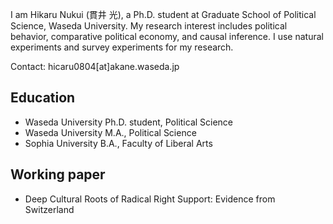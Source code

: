 I am Hikaru Nukui (貫井 光), a Ph.D. student at Graduate School of Political Science, Waseda University. My research interest includes political behavior, comparative political economy, and causal inference. I use natural experiments and survey experiments for my research.  

Contact: hicaru0804[at]akane.waseda.jp

## Education
- Waseda University Ph.D. student, Political Science
- Waseda University M.A., Political Science
- Sophia University B.A., Faculty of Liberal Arts

## Working paper
- Deep Cultural Roots of Radical Right Support: Evidence from Switzerland
